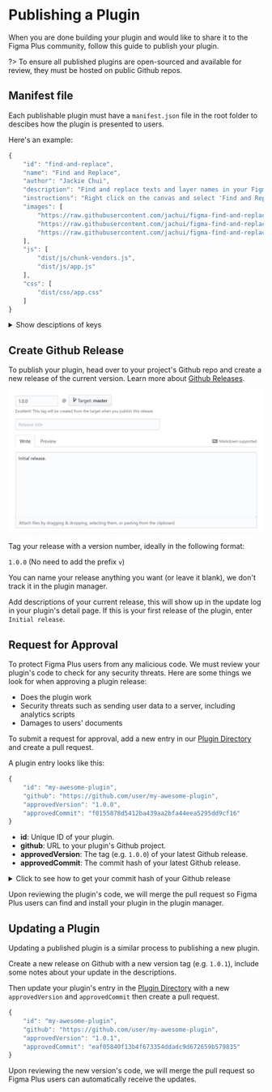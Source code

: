 # Publishing a Plugin

When you are done building your plugin and would like to share it to the Figma Plus community, follow this guide to publish your plugin.

?> To ensure all published plugins are open-sourced and available for review, they must be hosted on public Github repos.

## Manifest file

Each publishable plugin must have a `manifest.json` file in the root folder to descibes how the plugin is presented to users.

Here's an example:

```javascript
{
	"id": "find-and-replace",
	"name": "Find and Replace",
	"author": "Jackie Chui",
	"description": "Find and replace texts and layer names in your Figma document.",
	"instructions": "Right click on the canvas and select 'Find and Replace', or by pressing Control/Command + F.",
	"images": [
		"https://raw.githubusercontent.com/jachui/figma-find-and-replace-desktop/gh-pages/screenshots/animation.gif",
		"https://raw.githubusercontent.com/jachui/figma-find-and-replace-desktop/gh-pages/screenshots/screenshot1.jpg",
		"https://raw.githubusercontent.com/jachui/figma-find-and-replace-desktop/gh-pages/screenshots/screenshot2.png"
	],
	"js": [
		"dist/js/chunk-vendors.js",
		"dist/js/app.js"
	],
	"css": [
		"dist/css/app.css"
	]
}
```

<details><summary>Show desciptions of keys</summary>
<p>

- **id**: Unique ID of your plugin.
- **name**: Display name of your plugin to users.
- **author**: Your name.
- **description**: Short description of what your plugin does.
- **instructions**: Insturctions on how to use your plugin.
- **images**: Array of URL's to your plugin's screenshot. URL's can either be full addresses or relative path from the Github project's root (E.g. `screenshot/preview.png`).
- **js**: Array of paths to your js files relative to your Github project's root.
- **css**: Array of paths to your css files relative to your Github project's root.
- **requiredOrgId (optional)** (`String`): ID of the Org that you want the plugin to only show in. Users outside of this Org will not see this plugin. You can get your current Org's ID from `figmaPlus.myOrg`.
- **requiredTeamIds (optional)** (`Array of Strings`): Array of the teams that you want the plugin to only show in. Users outside of these teams will not see this plugin. You can get your teams' IDs from `figmaPlus.myTeams`.

</p>
</details>

## Create Github Release

To publish your plugin, head over to your project's Github repo and create a new release of the current version. Learn more about [Github Releases](https://help.github.com/articles/creating-releases/).

<img src="images/githubRelease.jpg" width="600">

Tag your release with a version number, ideally in the following format:

`1.0.0` (No need to add the prefix `v`)

You can name your release anything you want (or leave it blank), we don't track it in the plugin manager.

Add descriptions of your current release, this will show up in the update log in your plugin's detail page. If this is your first release of the plugin, enter `Initial release`.

## Request for Approval

To protect Figma Plus users from any malicious code. We must review your plugin's code to check for any security threats. Here are some things we look for when approving a plugin release:

- Does the plugin work
- Security threats such as sending user data to a server, including analytics scripts
- Damages to users' documents

To submit a request for approval, add a new entry in our [Plugin Directory](https://github.com/figma-plus/plugin-directory/blob/gh-pages/plugins.json) and create a pull request.

A plugin entry looks like this:

```javascript
{
	"id": "my-awesome-plugin",
	"github": "https://github.com/user/my-awesome-plugin",
	"approvedVersion": "1.0.0",
	"approvedCommit": "f0155878d5412ba439aa2bfa44eea5295dd9cf16"
}
```

- **id**: Unique ID of your plugin.
- **github**: URL to your plugin's Github project.
- **approvedVersion**: The tag (e.g. `1.0.0`) of your latest Github release.
- **approvedCommit**: The commit hash of your latest Github release.

<details><summary>Click to see how to get your commit hash of your Github release</summary>
<p>

Click on the hash button below your release tag.

<img src="images/commitHash1.png" width="500">

Find the string of commit hash here:

<img src="images/commitHash2.png" width="700">

</p>
</details>

Upon reviewing the plugin's code, we will merge the pull request so Figma Plus users can find and install your plugin in the plugin manager.

## Updating a Plugin

Updating a published plugin is a similar process to publishing a new plugin.

Create a new release on Github with a new version tag (e.g. `1.0.1`), include some notes about your update in the descriptions.

Then update your plugin's entry in the [Plugin Directory](https://github.com/figma-plus/plugin-directory/blob/gh-pages/plugins.json) with a new `approvedVersion` and `approvedCommit` then create a pull request.

```javascript
{
	"id": "my-awesome-plugin",
	"github": "https://github.com/user/my-awesome-plugin",
	"approvedVersion": "1.0.1",
	"approvedCommit": "eaf05840f13b4f673354ddadc9d672659b579835"
}
```

Upon reviewing the new version's code, we will merge the pull request so Figma Plus users can automatically receive the updates.
